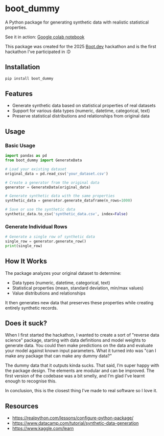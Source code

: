 # boot_dummy

A Python package for generating synthetic data with realistic statistical properties.

See it in action: [Google colab notebook](https://colab.research.google.com/drive/1Td8_GPN0ses6Ts99rHyqgdPqcro0CnIx?usp=sharing)

This package was created for the 2025 [Boot.dev](https://www.boot.dev/) hackathon and is the first hackathon I've participated in :D
## Installation

```bash
pip install boot_dummy
```

## Features

- Generate synthetic data based on statistical properties of real datasets
- Support for various data types (numeric, datetime, categorical, text)
- Preserve statistical distributions and relationships from original data

## Usage

### Basic Usage

```python
import pandas as pd
from boot_dummy import GenerateData

# Load your existing dataset
original_data = pd.read_csv('your_dataset.csv')

# Create a generator from the original data
generator = GenerateData(original_data)

# Generate synthetic data with the same properties
synthetic_data = generator.generate_dataframe(n_rows=1000)

# Save or use the synthetic data
synthetic_data.to_csv('synthetic_data.csv', index=False)
```

### Generate Individual Rows

```python
# Generate a single row of synthetic data
single_row = generator.generate_row()
print(single_row)
```

## How It Works

The package analyzes your original dataset to determine:
- Data types (numeric, datetime, categorical, text)
- Statistical properties (mean, standard deviation, min/max values)
- Value distributions and relationships

It then generates new data that preserves these properties while creating entirely synthetic records.

## Does it suck?
When I first started the hackathon, I wanted to create a sort of "reverse data science" package, starting with data definitions and model weights to generate data.
You could then make predictions on the data and evaluate your model against known input parameters. What it turned into was "can I make any package that can make any dummy data?"

The dummy data that it outputs kinda sucks. That said, I’m super happy with the package design. The elements are modular and can be improved. The first version of the codebase was a bit smelly, and I’m glad I’ve learnt enough to recognise this.

In conclusion, this is the closest thing I’ve made to real software so I love it.

## Resources
- https://realpython.com/lessons/configure-python-package/
- https://www.datacamp.com/tutorial/synthetic-data-generation
- https://www.kaggle.com/learn
